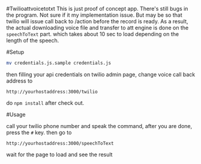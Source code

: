 #Twilioattvoicetotxt
This is just proof of concept app. There's still bugs in the program. Not sure if it my implementation issue. But may be so that twilio will issue call back to /action before the record is ready. As a result, the actual downloading voice file and transfer to att engine is done on the ```speechToText``` part. which takes about 10 sec to load depending on the length of the speech.

#Setup
```bash
mv credentials.js.sample credentials.js
```

then filling your api credentials
on twilio admin page, change voice call back address to 
```
http://yourhostaddress:3000/twilio
```
do ```npm install``` after check out.

#Usage

call your twilio phone number and speak the command, after you are done, press the ```#``` key.
then go to

```
http://yourhostaddress:3000/speechToText
```
wait for the page to load and see the result
